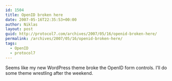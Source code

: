 ```yaml
---
id: 1504
title: OpenID broken here
date: 2007-05-16T22:35:53+00:00
author: Niklas
layout: post
guid: http://protocol7.com/archives/2007/05/16/openid-broken-here/
permalink: /archives/2007/05/16/openid-broken-here/
tags:
  - OpenID
  - protocol7
---
```

<div class='microid-03e35f0643eb2d5b752b13e4b1607a30d0cc842a'>
  <p>
    Seems like my new WordPress theme broke the OpenID form controls. I&#8217;ll do some theme wrestling after the weekend.
  </p>
</div>